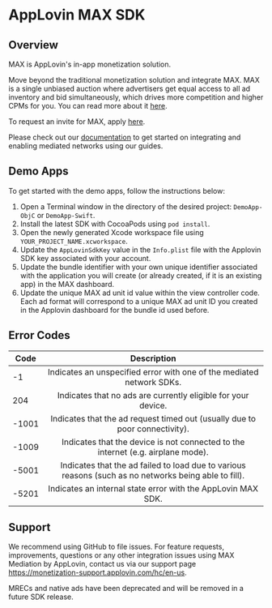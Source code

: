# AppLovin MAX SDK

## Overview
MAX is AppLovin's in-app monetization solution.

Move beyond the traditional monetization solution and integrate MAX. MAX is a single unbiased auction where advertisers get equal access to all ad inventory and bid simultaneously, which drives more competition and higher CPMs for you. You can read more about it [here](https://www.applovin.com/max-header-bidding).

To request an invite for MAX, apply [here](https://try.applovin.com/applovin-max-application).

Please check out our [documentation](https://dash.applovin.com/documentation/mediation/ios/getting-started) to get started on integrating and enabling mediated networks using our guides.

## Demo Apps
To get started with the demo apps, follow the instructions below:

1. Open a Terminal window in the directory of the desired project: `DemoApp-ObjC` or `DemoApp-Swift`.
2. Install the latest SDK with CocoaPods using `pod install`.
3. Open the newly generated Xcode workspace file using `YOUR_PROJECT_NAME.xcworkspace`.
4. Update the `AppLovinSdkKey` value in the `Info.plist` file with the Applovin SDK key associated with your account.
5. Update the bundle identifier with your own unique identifier associated with the application you will create (or already created, if it is an existing app) in the MAX dashboard.
6. Update the unique MAX ad unit id value within the view controller code. Each ad format will correspond to a unique MAX ad unit ID you created in the Applovin dashboard for the bundle id used before.

## Error Codes
| Code          | Description   |
| ------------- |:-------------:|
| -1            | Indicates an unspecified error with one of the mediated network SDKs. |
| 204           | Indicates that no ads are currently eligible for your device. |
| -1001         | Indicates that the ad request timed out (usually due to poor connectivity). |
| -1009         | Indicates that the device is not connected to the internet (e.g. airplane mode). |
| -5001         | Indicates that the ad failed to load due to various reasons (such as no networks being able to fill). |
| -5201         | Indicates an internal state error with the AppLovin MAX SDK. |

## Support
We recommend using GitHub to file issues. For feature requests, improvements, questions or any other integration issues using MAX Mediation by AppLovin, contact us via our support page https://monetization-support.applovin.com/hc/en-us.

MRECs and native ads have been deprecated and will be removed in a future SDK release.

